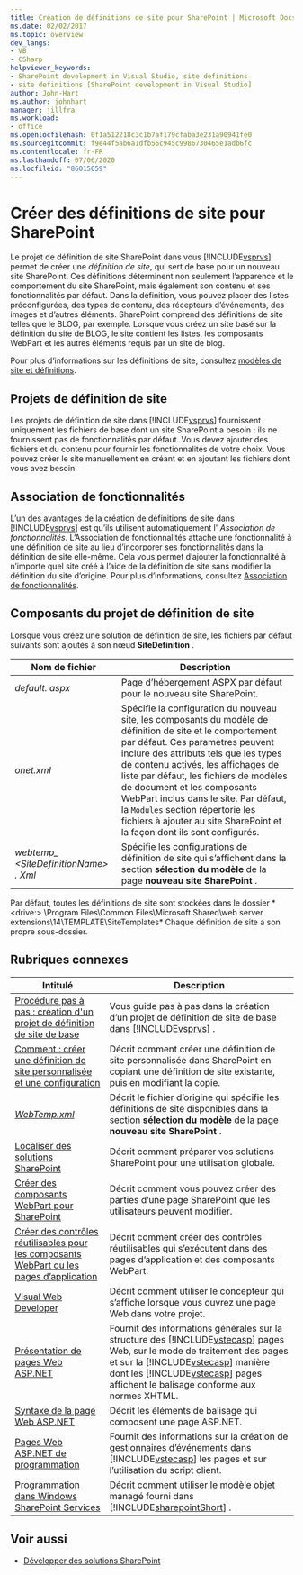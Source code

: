 ```yaml
---
title: Création de définitions de site pour SharePoint | Microsoft Docs
ms.date: 02/02/2017
ms.topic: overview
dev_langs:
- VB
- CSharp
helpviewer_keywords:
- SharePoint development in Visual Studio, site definitions
- site definitions [SharePoint development in Visual Studio]
author: John-Hart
ms.author: johnhart
manager: jillfra
ms.workload:
- office
ms.openlocfilehash: 0f1a512218c3c1b7af179cfaba3e231a90941fe0
ms.sourcegitcommit: f9e44f5ab6a1dfb56c945c9986730465e1adb6fc
ms.contentlocale: fr-FR
ms.lasthandoff: 07/06/2020
ms.locfileid: "86015059"
---
```

# <a name="create-site-definitions-for-sharepoint"></a>Créer des définitions de site pour SharePoint
  Le projet de définition de site SharePoint dans vous [!INCLUDE[vsprvs](../sharepoint/includes/vsprvs-md.md)] permet de créer une *définition de site*, qui sert de base pour un nouveau site SharePoint. Ces définitions déterminent non seulement l’apparence et le comportement du site SharePoint, mais également son contenu et ses fonctionnalités par défaut. Dans la définition, vous pouvez placer des listes préconfigurées, des types de contenu, des récepteurs d’événements, des images et d’autres éléments. SharePoint comprend des définitions de site telles que le BLOG, par exemple. Lorsque vous créez un site basé sur la définition du site de BLOG, le site contient les listes, les composants WebPart et les autres éléments requis par un site de blog.

 Pour plus d’informations sur les définitions de site, consultez [modèles de site et définitions](/previous-versions/office/developer/sharepoint-2010/ms434313(v=office.14)).

## <a name="site-definition-projects"></a>Projets de définition de site
 Les projets de définition de site dans [!INCLUDE[vsprvs](../sharepoint/includes/vsprvs-md.md)] fournissent uniquement les fichiers de base dont un site SharePoint a besoin ; ils ne fournissent pas de fonctionnalités par défaut. Vous devez ajouter des fichiers et du contenu pour fournir les fonctionnalités de votre choix. Vous pouvez créer le site manuellement en créant et en ajoutant les fichiers dont vous avez besoin.

## <a name="feature-stapling"></a>Association de fonctionnalités
 L’un des avantages de la création de définitions de site dans [!INCLUDE[vsprvs](../sharepoint/includes/vsprvs-md.md)] est qu’ils utilisent automatiquement l' *Association de fonctionnalités*. L’Association de fonctionnalités attache une fonctionnalité à une définition de site au lieu d’incorporer ses fonctionnalités dans la définition de site elle-même. Cela vous permet d’ajouter la fonctionnalité à n’importe quel site créé à l’aide de la définition de site sans modifier la définition du site d’origine. Pour plus d’informations, consultez [Association de fonctionnalités](/previous-versions/office/developer/sharepoint-2007/bb861862(v=office.12)).

## <a name="site-definition-project-components"></a>Composants du projet de définition de site
 Lorsque vous créez une solution de définition de site, les fichiers par défaut suivants sont ajoutés à son nœud **SiteDefinition** .

|Nom de fichier|Description|
|---------------|-----------------|
|*default. aspx*|Page d’hébergement ASPX par défaut pour le nouveau site SharePoint.|
|*onet.xml*|Spécifie la configuration du nouveau site, les composants du modèle de définition de site et le comportement par défaut. Ces paramètres peuvent inclure des attributs tels que les types de contenu activés, les affichages de liste par défaut, les fichiers de modèles de document et les composants WebPart inclus dans le site. Par défaut, la `Modules` section répertorie les fichiers à ajouter au site SharePoint et la façon dont ils sont configurés.|
|*webtemp_ \<SiteDefinitionName> . Xml*|Spécifie les configurations de définition de site qui s’affichent dans la section **sélection du modèle** de la page **nouveau site SharePoint** .|

 Par défaut, toutes les définitions de site sont stockées dans le dossier * \<drive:> \Program Files\Common Files\Microsoft Shared\web server extensions\14\TEMPLATE\SiteTemplates* Chaque définition de site a son propre sous-dossier.

## <a name="related-topics"></a>Rubriques connexes

|Intitulé|Description|
|-----------|-----------------|
|[Procédure pas à pas : création d'un projet de définition de site de base](../sharepoint/walkthrough-create-a-basic-site-definition-project.md)|Vous guide pas à pas dans la création d’un projet de définition de site de base dans [!INCLUDE[vsprvs](../sharepoint/includes/vsprvs-md.md)] .|
|[Comment : créer une définition de site personnalisée et une configuration](/previous-versions/office/developer/sharepoint-2010/ms454677(v=office.14))|Décrit comment créer une définition de site personnalisée dans SharePoint en copiant une définition de site existante, puis en modifiant la copie.|
|[*WebTemp.xml*](/previous-versions/office/developer/sharepoint-2010/ms447717(v=office.14))|Décrit le fichier d’origine qui spécifie les définitions de site disponibles dans la section **sélection du modèle** de la page **nouveau site SharePoint** .|
|[Localiser des solutions SharePoint](../sharepoint/localizing-sharepoint-solutions.md)|Décrit comment préparer vos solutions SharePoint pour une utilisation globale.|
|[Créer des composants WebPart pour SharePoint](../sharepoint/creating-web-parts-for-sharepoint.md)|Décrit comment vous pouvez créer des parties d’une page SharePoint que les utilisateurs peuvent modifier.|
|[Créer des contrôles réutilisables pour les composants WebPart ou les pages d’application](../sharepoint/creating-reusable-controls-for-web-parts-or-application-pages.md)|Décrit comment créer des contrôles réutilisables qui s’exécutent dans des pages d’application et des composants WebPart.|
|[Visual Web Developer](/previous-versions/visualstudio/visual-studio-2010/ms178093(v=vs.100))|Décrit comment utiliser le concepteur qui s’affiche lorsque vous ouvrez une page Web dans votre projet.|
|[Présentation de pages Web ASP.NET](/previous-versions/aspnet/428509ah(v=vs.100))|Fournit des informations générales sur la structure des [!INCLUDE[vstecasp](../sharepoint/includes/vstecasp-md.md)] pages Web, sur le mode de traitement des pages et sur la [!INCLUDE[vstecasp](../sharepoint/includes/vstecasp-md.md)] manière dont les [!INCLUDE[vstecasp](../sharepoint/includes/vstecasp-md.md)] pages affichent le balisage conforme aux normes XHTML.|
|[Syntaxe de la page Web ASP.NET](/previous-versions/aspnet/k33801s3(v=vs.100))|Décrit les éléments de balisage qui composent une page ASP.NET.|
|[Pages Web ASP.NET de programmation](/previous-versions/aspnet/0yt4zca8(v=vs.100))|Fournit des informations sur la création de gestionnaires d’événements dans [!INCLUDE[vstecasp](../sharepoint/includes/vstecasp-md.md)] les pages et sur l’utilisation du script client.|
|[Programmation dans Windows SharePoint Services](/previous-versions/office/developer/sharepoint-services/ms430674(v=office.12))|Décrit comment utiliser le modèle objet managé fourni dans [!INCLUDE[sharepointShort](../sharepoint/includes/sharepointshort-md.md)] .|

## <a name="see-also"></a>Voir aussi
- [Développer des solutions SharePoint](../sharepoint/developing-sharepoint-solutions.md)

